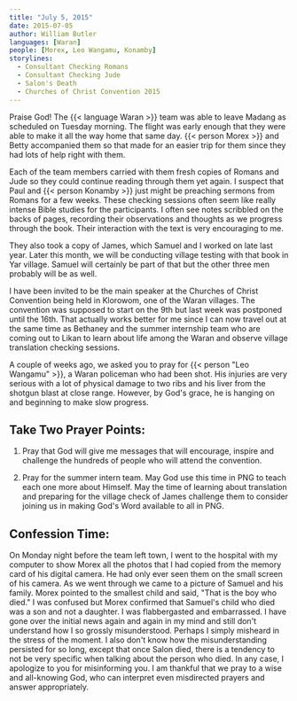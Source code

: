 ```yaml
---
title: "July 5, 2015"
date: 2015-07-05
author: William Butler
languages: [Waran]
people: [Morex, Leo Wangamu, Konamby]
storylines:
  - Consultant Checking Romans
  - Consultant Checking Jude
  - Salon's Death
  - Churches of Christ Convention 2015
---
```


Praise God! The {{< language Waran >}} team was able to leave Madang as scheduled on Tuesday morning. The flight was early enough that they were able to make it all the way home that same day. {{< person Morex >}} and Betty accompanied them so that made for an easier trip for them since they had lots of help right with them.

Each of the team members carried with them fresh copies of Romans and Jude so they could continue reading through them yet again. I suspect that Paul and {{< person Konamby >}} just might be preaching sermons from Romans for a few weeks. These checking sessions often seem like really intense Bible studies for the participants. I often see notes scribbled on the backs of pages, recording their observations and thoughts as we progress through the book. Their interaction with the text is very encouraging to me.

They also took a copy of James, which Samuel and I worked on late last year. Later this month, we will be conducting village testing with that book in Yar village. Samuel will certainly be part of that but the other three men probably will be as well.

I have been invited to be the main speaker at the Churches of Christ Convention being held in Klorowom, one of the Waran villages. The convention was supposed to start on the 9th but last week was postponed until the 16th. That actually works better for me since I can now travel out at the same time as Bethaney and the summer internship team who are coming out to Likan to learn about life among the Waran and observe village translation checking sessions.

A couple of weeks ago, we asked you to pray for {{< person "Leo Wangamu" >}}, a Waran policeman who had been shot. His injuries are very serious with a lot of physical damage to two ribs and his liver from the shotgun blast at close range. However, by God's grace, he is hanging on and beginning to make slow progress.

## Take Two Prayer Points:

1. Pray that God will give me messages that will encourage, inspire and challenge the hundreds of people who will attend the convention.

2. Pray for the summer intern team. May God use this time in PNG to teach each one more about Himself. May the time of learning about translation and preparing for the village check of James challenge them to consider joining us in making God's Word available to all in PNG.

## Confession Time:

On Monday night before the team left town, I went to the hospital with my computer to show Morex all the photos that I had copied from the memory card of his digital camera. He had only ever seen them on the small screen of his camera. As we went through we came to a picture of Samuel and his family. Morex pointed to the smallest child and said, "That is the boy who died." I was confused but Morex confirmed that Samuel's child who died was a son and not a daughter. I was flabbergasted and embarrassed. I have gone over the initial news again and again in my mind and still don't understand how I so grossly misunderstood. Perhaps I simply misheard in the stress of the moment. I also don't know how the misunderstanding persisted for so long, except that once Salon died, there is a tendency to not be very specific when talking about the person who died. In any case, I apologize to you for misinforming you. I am thankful that we pray to a wise and all-knowing God, who can interpret even misdirected prayers and answer appropriately.
